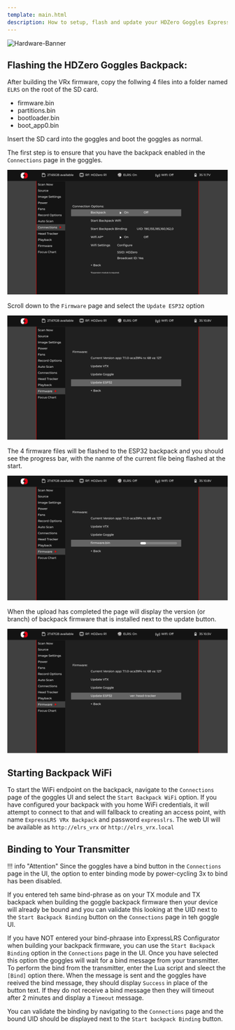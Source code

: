 ```yaml
---
template: main.html
description: How to setup, flash and update your HDZero Goggles ExpressLRS Backpack.
---
```


![Hardware-Banner](https://raw.githubusercontent.com/ExpressLRS/ExpressLRS-Hardware/master/img/hardware.png)

## Flashing the HDZero Goggles Backpack:

After building the VRx firmware, copy the follwing 4 files into a folder named `ELRS` on the root of the SD card.
- firmware.bin
- partitions.bin
- bootloader.bin
- boot_app0.bin

Insert the SD card into the goggles and boot the goggles as normal.

The first step is to ensure that you have the backpack enabled in the `Connections` page in the goggles.

![Connections](../../assets/images/hdzero/connections.png)

Scroll down to the `Firmware` page and select the `Update ESP32` option

![Firmware](../../assets/images/hdzero/firmwarepage.png)

The 4 firmware files will be flashed to the ESP32 backpack and you should see the progress bar, with the nanme of the current file being flashed at the start.

![Uploading](../../assets/images/hdzero/uploading.png)

When the upload has completed the page will display the version (or branch) of backpack firmware that is installed next to the update button.

![Complete](../../assets/images/hdzero/uploadcomplete.png)

## Starting Backpack WiFi

To start the WiFi endpoint on the backpack, navigate to the `Connections` page of the goggles UI and select the `Start Backpack WiFi` option. If you have configured your backpack with you home WiFi credentials, it will attempt to connect to that and will fallback to creating an access point, with name `ExpressLRS VRx Backpack` and password `expresslrs`. The web UI will be available as `http://elrs_vrx` or `http://elrs_vrx.local`

## Binding to Your Transmitter

!!! info "Attention"
    Since the goggles have a bind button in the `Connections` page in the UI, the option to enter binding mode by power-cycling 3x to bind has been disabled.

If you entered teh same bind-phrase as on your TX module and TX backpack when building the goggle backpack firmware then your device will already be bound and you can validate this looking at the UID next to the `Start Backpack Binding` button on the `Connections` page in teh goggle UI.

If you have NOT entered your bind-phraase into ExpressLRS Configurator when building your backpack firmware, you can use the `Start Backpack Binding` option in the `Connections` page in the UI. Once you have selected this option the goggles will wait for a bind message from your transmitter. To perform the bind from the transmitter, enter the Lua script and sleect the `[Bind]` option there. When the message is sent and the goggles have reeived the bind message, they should display `Success` in place of the button text. If they do not receive a bind message then they will timeout after 2 minutes and display a `Timeout` message.

You can validate the binding by navigating to the `Connections` page and the bound UID should be displayed next to the `Start backpack Binding` button.
